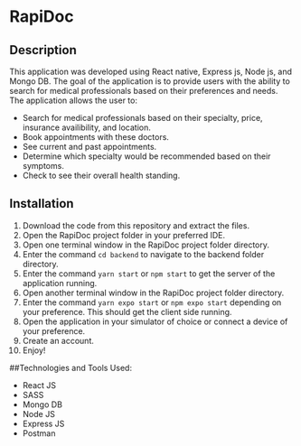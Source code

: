 # RapiDoc

## Description

This application was developed using React native, Express js, Node js, and Mongo DB. The goal of the application is to provide users with the ability to search for medical professionals based on their preferences and needs. The application allows the user to:
  - Search for medical professionals based on their specialty, price, insurance availibility, and location.
  - Book appointments with these doctors.
  - See current and past appointments.
  - Determine which specialty would be recommended based on their symptoms.
  - Check to see their overall health standing. 

## Installation

1. Download the code from this repository and extract the files.
2. Open the RapiDoc project folder in your preferred IDE.
3. Open one terminal window in the RapiDoc project folder directory.
4. Enter the command `cd backend` to navigate to the backend folder directory.
5. Enter the command `yarn start` or `npm start` to get the server of the application running. 
6. Open another terminal window in the RapiDoc project folder directory.
7. Enter the command `yarn expo start` or `npm expo start` depending on your preference. This should get the client side running. 
8. Open the application in your simulator of choice or connect a device of your preference. 
9. Create an account.
10. Enjoy!

##Technologies and Tools Used: 
- React JS
- SASS
- Mongo DB
- Node JS
- Express JS
- Postman
